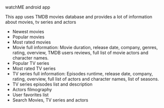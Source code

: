 watchME android app


This app uses TMDB movies database and provides a lot of information about movies, tv series and actors 

* Newest movies
* Popular movies
* Most rated movies
* Movie full information: Movie duration, release date, company, genres, rating, overview, TMDB users reviews, full list of movie actors and character names.
* Popular TV series
* Most rated TV series
* TV series full information: Episodes runtime, release date, company, rating, overview, full list of actors and character names, list of seasons.
* TV series episodes list and description
* Actors filmography
* User favorites list
* Search Movies, TV series and actors



